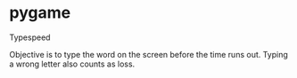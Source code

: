 # pygame
Typespeed

Objective is to type the word on the screen before the time runs out. Typing a wrong letter also counts as loss.
